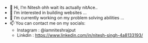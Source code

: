 - 👋 Hi, I’m Nitesh ohh wait its actually nitAce..
- 👀 I’m interested in building websites ...
- 🌱 I’m currently working on my problem solving abilities ...
- 📫 You can contact me on my socials:
    - Instagram : @iamniteshrajput
    - Linkdin : https://www.linkedin.com/in/nitesh-singh-4a8133193/

<!---
nitace1/nitace1 is a ✨ special ✨ repository because its `README.md` (this file) appears on your GitHub profile.
You can click the Preview link to take a look at your changes.
--->
